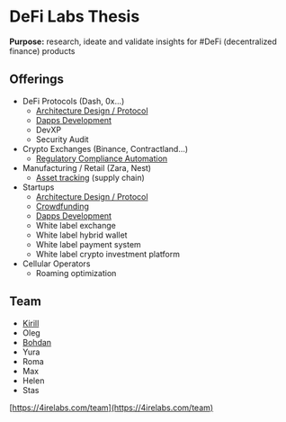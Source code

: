 # DeFi Labs Thesis

**Purpose:** research, ideate and validate insights for \#DeFi \(decentralized finance\) products

## Offerings

* DeFi Protocols \(Dash, 0x...\)
  * [Architecture Design / Protocol](architecture-design-protocol.md)
  * [Dapps Development](dapps-wallets-development.md)
  * DevXP
  * Security Audit
* Crypto Exchanges \(Binance, Contractland...\)
  * [Regulatory Compliance Automation](complaince-scoring/)
* Manufacturing / Retail \(Zara, Nest\)
  * [Asset tracking](asset-tracking.md) \(supply chain\)
* Startups
  * [Architecture Design / Protocol](architecture-design-protocol.md)
  * [Crowdfunding](fund-management-app-wip/)
  * [Dapps Development](dapps-wallets-development.md)
  * White label exchange
  * White label hybrid wallet
  * White label payment system
  * White label crypto investment platform
* Cellular Operators
  * Roaming optimization

## Team

* [Kirill](https://cryptohire.io/talent/1115)
* Oleg
* [Bohdan](https://cryptohire.io/talent/2209)
* Yura
* Roma
* Max
* Helen
* Stas

[https://4irelabs.com/team](https://4irelabs.com/team)

